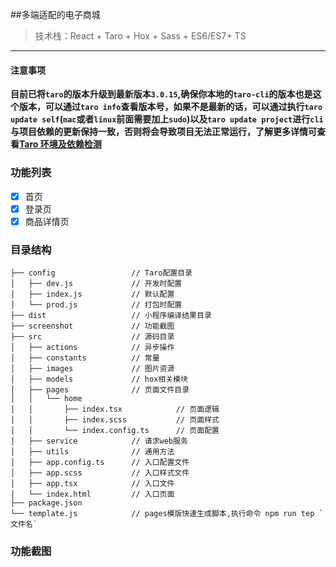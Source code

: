 ##多端适配的电子商城

> 技术栈：React + Taro + Hox + Sass + ES6/ES7+ TS

<hr />

#### 注意事项

**目前已将`taro`的版本升级到最新版本`3.0.15`,确保你本地的`taro-cli`的版本也是这个版本，可以通过`taro info`查看版本号，如果不是最新的话，可以通过执行`taro update self`(`mac`或者`linux`前面需要加上`sudo`)以及`taro update project`进行`cli`与项目依赖的更新保持一致，否则将会导致项目无法正常运行，了解更多详情可查看[Taro 环境及依赖检测](http://taro-docs.jd.com/taro/docs/GETTING-STARTED.html#%E7%8E%AF%E5%A2%83%E5%8F%8A%E4%BE%9D%E8%B5%96%E6%A3%80%E6%B5%8B)**

### 功能列表

- [x] 首页
- [x] 登录页
- [x] 商品详情页

### 目录结构

    ├── config                 // Taro配置目录
    │   ├── dev.js             // 开发时配置
    │   ├── index.js           // 默认配置
    │   └── prod.js            // 打包时配置
    ├── dist                   // 小程序编译结果目录
    ├── screenshot             // 功能截图
    ├── src                    // 源码目录
    │   ├── actions            // 异步操作
    │   ├── constants          // 常量
    │   ├── images             // 图片资源
    │   ├── models             // hox相关模块
    │   ├── pages              // 页面文件目录
    │   │   └── home
    │   │       ├── index.tsx            // 页面逻辑
    │   │       ├── index.scss           // 页面样式
    │   │       └── index.config.ts      // 页面配置
    │   ├── service            // 请求web服务
    │   ├── utils              // 通用方法
    │   ├── app.config.ts      // 入口配置文件
    │   ├── app.scss           // 入口样式文件
    │   ├── app.tsx            // 入口文件
    │   └── index.html         // 入口页面
    ├── package.json
    └── template.js            // pages模版快速生成脚本,执行命令 npm run tep `文件名`

### 功能截图
